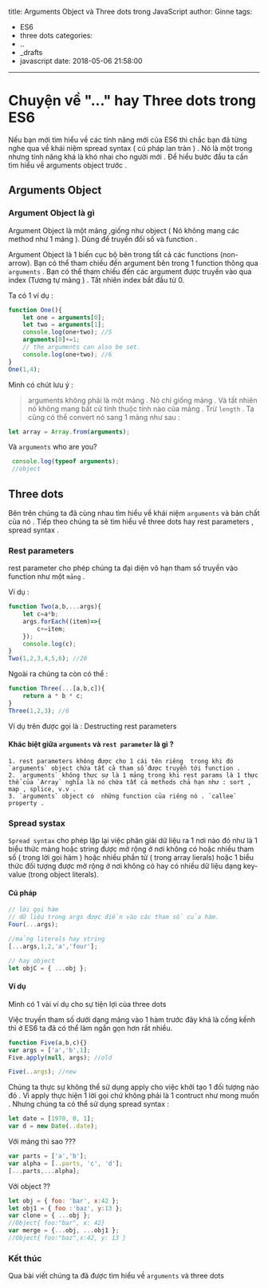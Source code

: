 title: Arguments Object và Three dots trong JavaScript
author: Ginne
tags:
  - ES6
  - three dots
categories:
  - ..
  - _drafts
  - javascript
date: 2018-05-06 21:58:00
---
# Chuyện về  "..." hay Three dots trong  ES6

Nếu bạn mới tìm hiểu về các tính năng mới của ES6 thì chắc bạn đã từng nghe qua về khái niệm spread syntax ( cú pháp lan tràn ) . Nó là một trong nhưng tính năng khá là khó nhai cho  người mới .
Để  hiểu bước đầu ta cần tìm hiểu về arguments object trước .

## Arguments Object

### Argument Object là gì

 Argument Object là một mảng ,giống như object ( Nó không mang các method như 1 mảng ). Dùng để truyển đối số và function .

Argument Object là 1 biến cục bộ bên trong tất cả các functions (non-arrow).
Bạn có thể tham chiếu đến argument bên trong 1 function thông qua  `arguments` . Bạn có thể tham chiếu đến các argument được truyền vào qua index (Tương tự mảng ) . Tất nhiên index bắt đầu từ 0.

Ta có 1 ví dụ :

```javascript
function One(){
    let one = arguments[0];
    let two = arguments[1];
    console.log(one+two); //5
    arguments[0]+=1;
    // the arguments can also be set.
    console.log(one+two); //6
}
One(1,4);
```

Mình có chút lưu ý :
>arguments không phải là một mảng . Nó chỉ giống mảng . Và tất nhiên nó không mang bất cứ tính thuộc tính nào của mảng . Trừ `length` . Ta cũng có thể convert nó sang 1 mảng như sau :

``` javascript
let array = Array.from(arguments);
```

Và `arguments` who are you?

``` javascript
 console.log(typeof arguments);
 //object
```

## Three dots

Bên trên chúng ta đã cùng nhau tìm hiểu về khái niệm `arguments` và bản chất của nó . Tiếp theo chúng ta sẽ tìm hiểu về three dots hay rest parameters , spread syntax .

### Rest parameters

 rest parameter cho phép chúng ta đại diện vô hạn tham số truyền vào function như một `mảng` .

Ví dụ :

``` javascript
function Two(a,b,...args){
    let c=a*b;
    args.forEach((item)=>{
        c+=item;
    });
    console.log(c);
}
Two(1,2,3,4,5,6); //20
```

Ngoài ra chúng ta còn có thể  :

```javascript
function Three(...[a,b,c]){
    return a * b * c;
}
Three(1,2,3); //6
```
Ví dụ trên được gọi là : Destructing rest parameters

#### Khác biệt giữa `arguments` và `rest parameter` là gì ?

    1. rest parameters không được cho 1 cái tên riêng  trong khi đó `arguments` object chứa tất cả tham số được truyền tới function .
    2. `arguments` không thưc sự là 1 mảng trong khi rest params là 1 thực thể của `Array` nghĩa là nó chứa tất cả methods chả hạn như : sort , map , splice, v.v .
    3. `arguments` object có  những function của riêng nó . `callee` property .

### Spread systax

`Spread syntax` cho phép lặp lại việc phân giải dữ liệu ra 1 nơi nào đó như là 1 biểu thức mảng hoặc string được mở rộng ở nơi không có hoặc nhiều tham số ( trong lời gọi hàm ) hoặc nhiều phần tử  ( trong array lierals) hoặc 1 biểu thức đối tượng được mở rộng ở nơi không có hay có nhiều dữ liệu dạng key-value (trong object literals).

#### Cú pháp

```javascript
// lời gọi hàm 
// dữ liệu trong args được điền vào các tham số của hàm.
Four(...args);

//mảng literals hay string
[...args,1,2,'a','four'];

// hay object
let objC = { ...obj };
```

#### Ví dụ

Mình có 1 vài ví dụ cho sự tiện lợi của three dots

Việc truyền tham số dưới dạng mảng vào 1 hàm trước đây khá là cồng kềnh thì ở ES6 ta đã có thể làm ngắn gọn hơn rất nhiều.

```javascript
function Five(a,b,c){}
var args = ['a','b',1];
Five.apply(null, args); //old

Five(..args); //new
```

Chúng ta thực sự không thể sử dụng apply cho việc khởi tạo 1 đối tượng nào đó . Vì apply thực hiện 1 lời gọi chứ không phải là 1 contruct như mong muốn . Nhưng  chúng ta có thể  sử dụng spread syntax :

```javascript
let date = [1970, 0, 1];
var d = new Date(..date);
```

Với mảng thì sao ???

```javascript
var parts = ['a','b'];
var alpha = [..parts, 'c', 'd'];
[...parts,...alpha];
```

Với object ??

```javascript
let obj = { foo: 'bar', x:42 };
let obj1 = { foo :'baz', y:13 };
var clone = { ...obj };
//Object{ foo:"bar", x: 42}
var merge = {...obj, ...obj1 };
//Object{ foo:"baz",x:42, y: 13 }
```

### Kết thúc
Qua bài viết chúng ta đã được tìm hiểu về  `arguments` và three dots